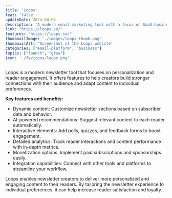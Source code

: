 ```yaml
---
title: 'Loops'
feat: 'false'
updateDate: 2024-04-02
description: 'A modern email marketing tool with a focus on SaaS businesses. Loops is the perfect platform to send marketing and transactional emails.'
link: "https://loops.so/"
features: "https://loops.so/"
thumbnailImage: './images/loops-thumb.png'
thumbnailAlt: 'Screenshot of the Loops website'
categories: ["email-platform", "business"]
topics: ["launch", "grow"]
icon: './favicons/loops.png'
---
```



Loops is a modern newsletter tool that focuses on personalization and reader engagement. It offers features to help creators build stronger connections with their audience and adapt content to individual preferences.

<b>Key features and benefits:</b>

- Dynamic content: Customize newsletter sections based on subscriber data and behavior.
- AI-powered recommendations: Suggest relevant content to each reader automatically.
- Interactive elements: Add polls, quizzes, and feedback forms to boost engagement.
- Detailed analytics: Track reader interactions and content performance with in-depth metrics.
- Monetization options: Implement paid subscriptions and sponsorships easily.
- Integration capabilities: Connect with other tools and platforms to streamline your workflow.

Loops enables newsletter creators to deliver more personalized and engaging content to their readers. By tailoring the newsletter experience to individual preferences, it can help increase reader satisfaction and loyalty.